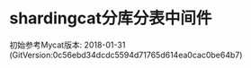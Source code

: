 # shardingcat分库分表中间件
初始参考Mycat版本: 2018-01-31 (GitVersion:0c56ebd34dcdc5594d71765d614ea0cac0be64b7)


